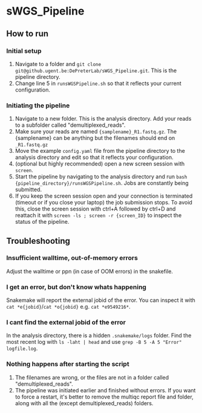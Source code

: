 # sWGS_Pipeline

## How to run
### Initial setup
1. Navigate to a folder and `git clone git@github.ugent.be:DePreterLab/sWGS_Pipeline.git`. This is the pipeline directory.
1. Change line 5 in `runsWGSPipeline.sh` so that it reflects your current configuration.

### Initiating the pipeline
1. Navigate to a new folder. This is the analysis directory. Add your reads to a subfolder called "demultiplexed_reads".
1. Make sure your reads are named `{samplename}_R1.fastq.gz`. The {samplename} can be anything but the filenames should end on `_R1.fastq.gz`
1. Move the example `config.yaml` file from the pipeline directory to the analysis directory and edit so that it reflects your configuration.
1. (optional but highly recommended) open a new screen session with `screen`.
1. Start the pipeline by navigating to the analysis directory and run `bash {pipeline_directory}/runsWGSPipeline.sh`. Jobs are constantly being submitted.
1. If you keep the screen session open and your connection is terminated (timeout or if you close your laptop) the job submission stops. To avoid this, close the screen session with ctrl+A followed by ctrl+D and reattach it with `screen -ls ; screen -r {screen_ID}` to inspect the status of the pipeline. 

## Troubleshooting
### Insufficient walltime, out-of-memory errors
Adjust the walltime or ppn (in case of OOM errors) in the snakefile.
### I get an error, but don't know whats happening
Snakemake will report the external jobid of the error. You can inspect it with `cat *e{jobid}`/`cat *o{jobid}` e.g. `cat *e9549216*`. 
### I cant find the external jobid of the error
In the analysis directory, there is a hidden `.snakemake/logs` folder. Find the most recent log with `ls -laht | head` and use `grep -B 5 -A 5 "Error" logfile.log`.
### Nothing happens after starting the script
1. The filenames are wrong, or the files are not in a folder called "demultiplexed_reads".
1. The pipeline was initiated earlier and finished without errors. If you want to force a restart, it's better to remove the multiqc report file and folder, along with all the (except demultiplexed_reads) folders.
